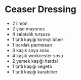 # Ceaser  Dressing

- 2 limon
- 2 şişe mayonez
- 4 salatalık turşusu
- 1 tatlı kaşığı kırmızı biber
- 1 bardak permesan
- 3 kaşık soya sosu
- 4 kaşık workcester sosu
- 2 yemek kaşığı hardal
- 1 tatlı kaşığı vegeta
- 1 tatlı kaşığı karabiber
